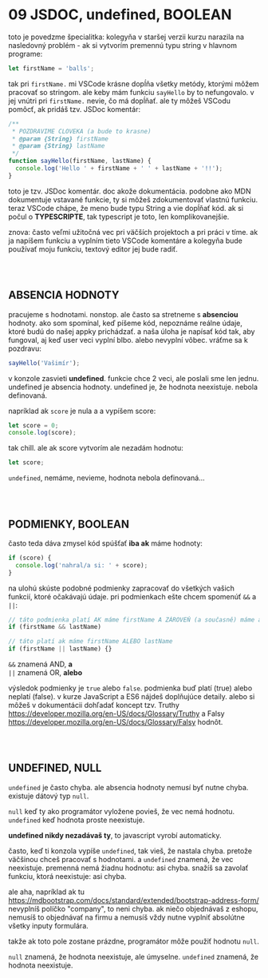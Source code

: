 # 09 JSDOC, undefined, BOOLEAN
 
toto je povedzme špecialitka: kolegyňa v staršej verzii kurzu narazila na nasledovný problém - ak si vytvorím premennú typu string v hlavnom programe:
```js
let firstName = 'balls';
```
tak pri `firstName.` mi VSCode krásne dopĺňa všetky metódy, ktorými môžem pracovať so stringom. ale keby mám funkciu `sayHello` by to nefungovalo. v jej vnútri pri `firstName.` nevie, čo má dopĺňať. ale ty môžeš VSCodu pomôcť, ak pridáš tzv. JSDoc komentár:
```js
/**
 * POZDRAVIME CLOVEKA (a bude to krasne)
 * @param {String} firstName
 * @param {String} lastName
 */
function sayHello(firstName, lastName) {
  console.log('Hello ' + firstName + ' ' + lastName + '!!');
}
```
toto je tzv. JSDoc komentár. doc akože dokumentácia. podobne ako MDN dokumentuje vstavané funkcie, ty si môžeš zdokumentovať vlastnú funkciu. teraz VSCode chápe, že meno bude typu String a vie dopĺňať kód. ak si počul o **TYPESCRIPTE**, tak typescript je toto, len komplikovanejšie.

znova: často veľmi užitočná vec pri väčších projektoch a pri práci v tíme. ak ja napíšem funkciu a vyplním tieto VSCode komentáre a kolegyňa bude používať moju funkciu, textový editor jej bude radiť.

` `  
` `  
## ABSENCIA HODNOTY
pracujeme s hodnotami. nonstop. ale často sa stretneme s **absenciou** hodnoty. ako som spomínal, keď píšeme kód, nepoznáme reálne údaje, ktoré budú do našej appky prichádzať. a naša úloha je napísať kód tak, aby fungoval, aj keď user veci vyplní blbo. alebo nevyplní vôbec. vráťme sa k pozdravu:
```js
sayHello('Vašimír');
```
v konzole zasvieti **undefined**. funkcie chce 2 veci, ale poslali sme len jednu. undefined je absencia hodnoty. undefined je, že hodnota neexistuje. nebola definovaná.

napríklad ak `score` je nula a a vypíšem score:
```js
let score = 0;
console.log(score);
```
tak chill. ale ak score vytvorím ale nezadám hodnotu:
```js
let score;
```
`undefined`, nemáme, nevieme, hodnota nebola definovaná...

` `  
` `  
## PODMIENKY, BOOLEAN
často teda dáva zmysel kód spúšťať **iba ak** máme hodnoty:
```js
if (score) {
  console.log('nahral/a si: ' + score);
}
```
na ulohú skúste podobné podmienky zapracovať do všetkých vašich funkcií, ktoré očakávajú údaje. pri podmienkach ešte chcem spomenúť `&&` a `||`:
```js
// táto podmienka platí AK máme firstName A ZÁROVEŇ (a současně) máme aj lastName
if (firstName && lastName) 

// táto platí ak máme firstName ALEBO lastName 
if (firstName || lastName) {} 
```
`&&` znamená AND, **a**  
`||` znamená OR, **alebo**

výsledok podmienky je `true` alebo `false`. podmienka buď platí (true) alebo neplatí (false). v kurze JavaScript a ES6 nájdeš doplňujúce detaily. alebo si môžeš v dokumentácii dohľadať koncept tzv. Truthy https://developer.mozilla.org/en-US/docs/Glossary/Truthy a Falsy https://developer.mozilla.org/en-US/docs/Glossary/Falsy hodnôt.

` `  
` `  
## UNDEFINED, NULL
`undefined` je často chyba. ale absencia hodnoty nemusí byť nutne chyba. existuje dátový typ `null`. 

`null` keď ty ako programátor vyložene povieš, že vec nemá hodnotu.
`undefined` keď hodnota proste neexistuje.

**undefined nikdy nezadávaš ty**, to javascript vyrobí automaticky.

často, keď ti konzola vypíše `undefined`, tak vieš, že nastala chyba. pretože väčšinou chceš pracovať s hodnotami. a `undefined` znamená, že vec neexistuje. premenná nemá žiadnu hodnotu: asi chyba. snažíš sa zavolať funkciu, ktorá neexistuje: asi chyba.

ale aha, napríklad ak tu https://mdbootstrap.com/docs/standard/extended/bootstrap-address-form/ nevyplníš políčko "company", to neni chyba. ak niečo objednávaš z eshopu, nemusíš to objednávať na firmu a nemusíš vždy nutne vyplniť absolútne všetky inputy formulára.

takže ak toto pole zostane prázdne, programátor môže použiť hodnotu `null`. 

`null` znamená, že hodnota neexistuje, ale úmyselne.
`undefined` znamená, že hodnota neexistuje.